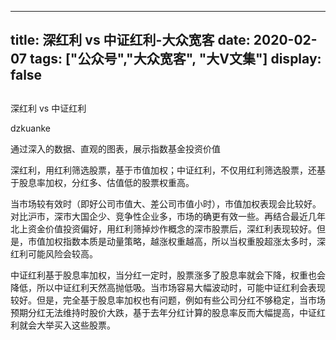 
---
title:   深红利 vs 中证红利-大众宽客
date: 2020-02-07
tags: ["公众号","大众宽客", "大V文集"]
display: false
---


## 



深红利 vs 中证红利




dzkuanke




通过深入的数据、直观的图表，展示指数基金投资价值


深红利，用红利筛选股票，基于市值加权；中证红利，不仅用红利筛选股票，还基于股息率加权，分红多、估值低的股票权重高。



当市场较有效时（即好公司市值大、差公司市值小时），市值加权表现会比较好。对比沪市，深市大国企少、竞争性企业多，市场的确更有效一些。再结合最近几年北上资金价值投资偏好，用红利筛掉炒作概念的深市股票后，深红利表现较好。但是，市值加权指数本质是动量策略，越涨权重越高，所以当权重股超涨太多时，深红利可能风险会较高。



中证红利基于股息率加权，当分红一定时，股票涨多了股息率就会下降，权重也会降低，所以中证红利天然高抛低吸。当市场容易大幅波动时，可能中证红利会表现较好。但是，完全基于股息率加权也有问题，例如有些公司分红不够稳定，当市场预期分红无法维持时股价大跌，基于去年分红计算的股息率反而大幅提高，中证红利就会大举买入这些股票。










